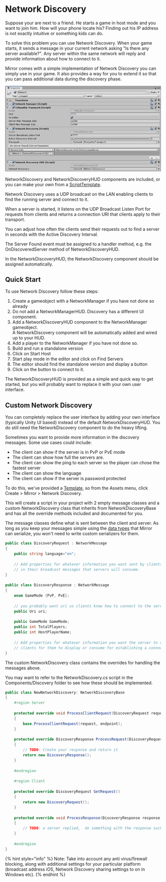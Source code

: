 # Network Discovery

Suppose your are next to a friend. He starts a game in host mode and you want to join him. How will your phone locate his? Finding out his IP address is not exactly intuitive or something kids can do.

To solve this problem you can use Network Discovery. When your game starts, it sends a message in your current network asking "Is there any server available?". Any server within the same network will reply and provide information about how to connect to it.

Mirror comes with a simple implementation of Network Discovery you can simply use in your game. It also provides a way for you to extend it so that you can pass additional data during the discovery phase.

![](<../../.gitbook/assets/image (10).png>)

NetworkDiscovery and NetworkDiscoveryHUD components are included, or you can make your own from a [ScriptTemplate](../general/script-templates.md).

Network Discovery uses a UDP broadcast on the LAN enabling clients to find the running server and connect to it.

When a server is started, it listens on the UDP Broadcast Listen Port for requests from clients and returns a connection URI that clients apply to their transport.

You can adjust how often the clients send their requests out to find a server in seconds with the Active Discovery Interval.

The Server Found event must be assigned to a handler method, e.g. the OnDiscoveredServer method of NetworkDiscoveryHUD.

In the NetworkDiscoveryHUD, the NetworkDiscovery component should be assigned automatically.

## Quick Start <a href="#quick-start" id="quick-start"></a>

To use Network Discovery follow these steps:

1. Create a gameobject with a NetworkManager if you have not done so already
2. Do not add a NetworkManagerHUD. Discovery has a different UI component.
3. Add a NetworkDiscoveryHUD component to the NetworkManager gameobject.\
   &#x20;A NetworkDiscovery component will be automatically added and wired up to your HUD.
4. Add a player to the NetworkManager if you have not done so.
5. Build and run a standalone version
6. Click on Start Host
7. Start play mode in the editor and click on Find Servers
8. The editor should find the standalone version and display a button
9. Click on the button to connect to it.

The NetworkDiscoveryHUD is provided as a simple and quick way to get started, but you will probably want to replace it with your own user interface.

## Custom Network Discovery <a href="#custom-network-discovery" id="custom-network-discovery"></a>

You can completely replace the user interface by adding your own interface (typically Unity UI based) instead of the default NetworkDiscoveryHUD. You do still need the NetworkDiscovery component to do the heavy lifting.

Sometimes you want to provide more information in the discovery messages. Some use cases could include:

* The client can show if the server is in PvP or PvE mode
* The client can show how full the servers are.
* The client can show the ping to each server so the player can chose the fastest server
* The client can show the language
* The client can show if the server is password protected

To do this, we've provided a [Template](../general/script-templates.md), so from the Assets menu, click Create > Mirror > Network Discovery.

This will create a script in your project with 2 empty message classes and a custom NetworkDiscovery class that inherits from NetworkDiscoveryBase and has all the override methods included and documented for you.

The message classes define what is sent between the client and server. As long as you keep your messages simple using the [data types](../guides/data-types.md) that Mirror can serialize, you won't need to write custom serializers for them.

```csharp
public class DiscoveryRequest : NetworkMessage
{
    public string language="en";

    // Add properties for whatever information you want sent by clients
    // in their broadcast messages that servers will consume.
}

public class DiscoveryResponse : NetworkMessage
{
    enum GameMode {PvP, PvE};

    // you probably want uri so clients know how to connect to the server
    public Uri uri;

    public GameMode GameMode;
    public int TotalPlayers;
    public int HostPlayerName;

    // Add properties for whatever information you want the server to return to
    // clients for them to display or consume for establishing a connection.
}
```

The custom NetworkDiscovery class contains the overrides for handling the messages above.

You may want to refer to the NetworkDiscovery.cs script in the Components/Discovery folder to see how these should be implemented.

```csharp
public class NewNetworkDiscovery: NetworkDiscoveryBase 
{
    #region Server

    protected override void ProcessClientRequest(DiscoveryRequest request, IPEndPoint endpoint)
    {
        base.ProcessClientRequest(request, endpoint);
    }

    protected override DiscoveryResponse ProcessRequest(DiscoveryRequest request, IPEndPoint endpoint) 
    {
        // TODO: Create your response and return it   
        return new DiscoveryResponse();
    }

    #endregion

    #region Client

    protected override DiscoveryRequest GetRequest()
    {
        return new DiscoveryRequest();
    }

    protected override void ProcessResponse(DiscoveryResponse response, IPEndPoint endpoint)
    {
        // TODO: a server replied,  do something with the response such as invoking a unityevent
    }

    #endregion
}
```

{% hint style="info" %}
Note: Take into account any anti virus/firewall blocking, along with additional settings for your particular platform (broadcast address iOS, Network Discovery sharing settings to on in Windows etc).
{% endhint %}
